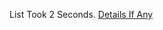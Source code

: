 List Took 2 Seconds.
[Details If Any](https://github.com/deathbybandaid/piholeparser/blob/master/RecentRunLogs/parsingscripts/DNSBHMalwareDomainsImmortal.md)

